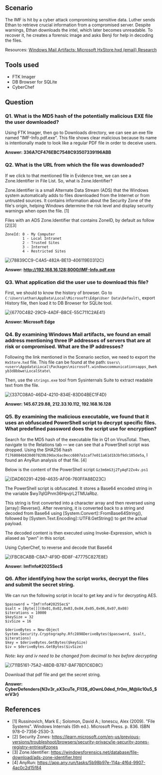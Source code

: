 ## Scenario

The IMF is hit by a cyber attack compromising sensitive data. Luther sends Ethan to retrieve crucial information from a compromised server. Despite warnings, Ethan downloads the intel, which later becomes unreadable. To recover it, he creates a forensic image and asks Benji for help in decoding the files.

Resources:
[Windows Mail Artifacts: Microsoft HxStore.hxd (email) Research](https://boncaldoforensics.wordpress.com/2018/12/09/microsoft-hxstore-hxd-email-research/)

## Tools used

- FTK Imager
- DB Browser for SQLite
- CyberChef

## Question

### Q1. What is the MD5 hash of the potentially malicious EXE file the user downloaded?

Using FTK Imager, then go to Downloads directory, we can see an exe file named "IMF-Info.pdf.exe". This file shows clear malicious because its name is intentionally made to look like a regular PDF file in order to deceive users.

**Answer: 336A7CF476EBC7548C93507339196ABB**


### Q2. What is the URL from which the file was downloaded?

If we click to that mentioned file in Evidence tree, we can see a Zone.Identifier in File List. So, what is Zone.Identifier?

Zone.Identifier is a small Alternate Data Stream (ADS) that the Windows system automatically adds to files downloaded from the Internet or from untrusted sources. It contains information about the Security Zone of the file's origin, helping Windows determine the risk level and display security warnings when open the file. [1]

Files with an ADS Zone.Identifier that contains ZoneID, by default as follow [2][3]

```
ZoneId: 0 - My Computer
        1 - Local Intranet
        2 - Trusted Sites
        3 - Internet
        4 - Restricted Sites
```

![{78839CC9-C4A5-482A-BE13-406119E0312C}](https://github.com/user-attachments/assets/01074da4-d7c1-4a06-8bf8-c50e0a911292)

**Answer: http://192.168.16.128:8000/IMF-Info.pdf.exe**


### Q3. What application did the user use to download this file?

First, we should to know the history of browser. Go to `C:\Users\ethan\AppData\Local\Microsoft\Edge\User Data\Default\`, export History file, then load it to DB Browser for SQLite tool.

![{6770C4B2-29C9-4ADF-B8CE-55C711C2AE41}](https://github.com/user-attachments/assets/bb657683-6bf7-461d-9846-7b28667072ee)

**Answer: Microsoft Edge**


### Q4. By examining Windows Mail artifacts, we found an email address mentioning three IP addresses of servers that are at risk or compromised. What are the IP addresses?

Following the link mentioned in the Scenario section, we need to export the `HxStore.hxd` file. This file can be found at the path: `Users\<user>\Appdata\Local\Packages\microsoft.windowscommunicationsapps_8wekyb3d8bbwe\LocalState\`

Then, use the `strings.exe` tool from Sysinternals Suite to extract readable text from the file.

![{337C08A0-46D4-4210-834E-83D04BEC1F4D}](https://github.com/user-attachments/assets/c56981b2-b648-4c11-ab72-dd227c63609d)

**Answer: 145.67.29.88, 212.33.10.112, 192.168.16.128**


### Q5. By examining the malicious executable, we found that it uses an obfuscated PowerShell script to decrypt specific files. What predefined password does the script use for encryption?

Search for the MD5 hash of the executable file in Q1 on VirusTotal. Then, navigate to the Relations tab — we can see that a PowerShell script was dropped.
Using the SHA256 hash `f1768084b830d07820b39dac6ac0ecc6807a1caf7e011a61d1b3bf9dc105de5a`, I found an AnyRun analysis of that file. [4]

Below is the content of the PowerShell script `Gz3m6mG3j2TyAqF2Zx4v.ps1`

![{DAD60291-4298-4635-AF06-760FFA88D23C}](https://github.com/user-attachments/assets/8974038b-4317-4b26-bb68-5258fb977544)

The PowerShell script is obfuscated. It stores a Base64 encoded string in the variable $wy7qIGPnm36HpvjrL2TMUaRbz.

This string is first converted into a character array and then reversed using [array]::Reverse(). After reversing, it is converted back to a string and decoded from Base64 using [System.Convert]::FromBase64String(), followed by [System.Text.Encoding]::UTF8.GetString() to get the actual payload.

The decoded content is then executed using Invoke-Expression, which is aliased as "pwn" in this script.

Using CyberChef, to reverse and decode that Base64

![{FBC8CABB-C8A7-4F9D-BD8F-47775C827E8E}](https://github.com/user-attachments/assets/274a226b-74f3-4275-888a-ee9e0db623f1)

**Answer: Imf!nfo#2025Sec$**


### Q6. After identifying how the script works, decrypt the files and submit the secret string.

We can run the following script in local to get key and iv for decrypting AES.

```
$password = "Imf!nfo#2025Sec$"
$salt = [Byte[]](0x01,0x02,0x03,0x04,0x05,0x06,0x07,0x08)
$iterations = 10000
$keySize = 32   
$ivSize = 16 

$deriveBytes = New-Object System.Security.Cryptography.Rfc2898DeriveBytes($password, $salt, $iterations)
$key = $deriveBytes.GetBytes($keySize)
$iv = $deriveBytes.GetBytes($ivSize)
```
*Note: key and iv need to be changed from decimal to hex before decrypting*

![{711B5161-75A2-48DB-B787-BAF7BD1C6D8C}](https://github.com/user-attachments/assets/d82654cc-cfaf-419a-b18e-feb1604c7c9e)

Download that pdf file and get the secret string.

**Answer: CyberDefenders{N3v3r_eX3cuTe_F!l3$_dOwnL0ded_fr0m_M@lic10u5_$erV3r}**


## References

- [1] Russinovich, Mark E.; Solomon, David A.; Ionescu, Alex (2009). "File Systems". Windows Internals (5th ed.). Microsoft Press. p. 836. ISBN 978-0-7356-2530-3.
- [2] Security Zones: https://learn.microsoft.com/en-us/previous-versions/troubleshoot/browsers/security-privacy/ie-security-zones-registry-entries#zones
- [3] Zone.Identifier: https://windowsforensics.net/database/file-download/ads-zone-identifier.html
- [4] AnyRun: https://app.any.run/tasks/5b98b97e-114a-4f6d-9907-4ac0c2d15f84
